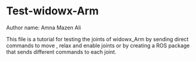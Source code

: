 # Test-widowx-Arm

Author name: Amna Mazen Ali

This file is a tutorial for testing the joints of widowx_Arm
by sending direct commands to move , relax and enable joints or by creating
a ROS package that sends different commands to each joint.



